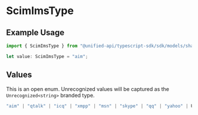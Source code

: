 # ScimImsType

## Example Usage

```typescript
import { ScimImsType } from "@unified-api/typescript-sdk/sdk/models/shared";

let value: ScimImsType = "aim";
```

## Values

This is an open enum. Unrecognized values will be captured as the `Unrecognized<string>` branded type.

```typescript
"aim" | "qtalk" | "icq" | "xmpp" | "msn" | "skype" | "qq" | "yahoo" | Unrecognized<string>
```